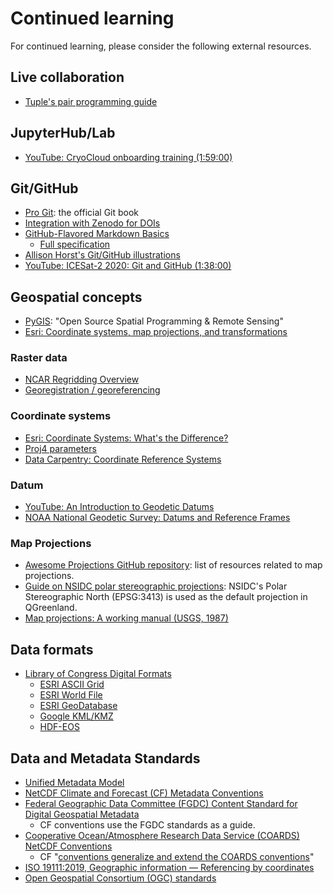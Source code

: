# Continued learning

For continued learning, please consider the following external resources.


## Live collaboration

* [Tuple's pair programming guide](https://tuple.app/pair-programming-guide/)


## JupyterHub/Lab

* [YouTube: CryoCloud onboarding training (1:59:00)](https://www.youtube.com/watch?v=QNrDlwiomgc&feature=youtu.be)


## Git/GitHub

* [Pro Git](https://git-scm.com/book/en/v2): the official Git book
* [Integration with Zenodo for DOIs](https://docs.github.com/en/repositories/archiving-a-github-repository/referencing-and-citing-content)
* [GitHub-Flavored Markdown Basics](https://docs.github.com/en/get-started/writing-on-github/getting-started-with-writing-and-formatting-on-github/basic-writing-and-formatting-syntax)
    * [Full specification](https://github.github.com/gfm/)
* [Allison Horst's Git/GitHub illustrations](https://allisonhorst.com/git-github)
* [YouTube: ICESat-2 2020: Git and GitHub (1:38:00)](https://www.youtube.com/watch?v=O2lLC_s_d20)


## Geospatial concepts

* [PyGIS](https://pygis.io/): "Open Source Spatial Programming & Remote Sensing"
* [Esri: Coordinate systems, map projections, and
  transformations](https://pro.arcgis.com/en/pro-app/latest/help/mapping/properties/coordinate-systems-and-projections.htm)


### Raster data

* [NCAR Regridding Overview](https://climatedataguide.ucar.edu/climate-tools/regridding-overview)
* [Georegistration / georeferencing](https://docs.qgis.org/3.28/en/docs/training_manual/forestry/map_georeferencing.html)


### Coordinate systems

* [Esri: Coordinate Systems: What's the
  Difference?](https://www.esri.com/arcgis-blog/products/arcgis-pro/mapping/coordinate-systems-difference/)
* [Proj4 parameters](https://en.wikibooks.org/wiki/PROJ.4#Parameters)
* [Data Carpentry: Coordinate Reference Systems](https://datacarpentry.org/organization-geospatial/03-crs/)


### Datum

* [YouTube: An Introduction to Geodetic Datums](https://www.youtube.com/playlist?list=PLsyDl_aqUTdFY6eKURmiCBBk-mP4R10Dx)
* [NOAA National Geodetic Survey: Datums and Reference Frames](https://geodesy.noaa.gov/datums/index.shtml)


### Map Projections

* [Awesome Projections GitHub
  repository](https://github.com/webgeodatavore/awesome-projections/blob/master/README.md):
  list of resources related to map projections.
* [Guide on NSIDC polar stereographic
  projections](https://nsidc.org/data/user-resources/help-center/guide-nsidcs-polar-stereographic-projection):
  NSIDC's Polar Stereographic North (EPSG:3413) is used as the default
  projection in QGreenland.
* [Map projections: A working manual (USGS, 1987)](https://pubs.er.usgs.gov/publication/pp1395)


## Data formats

* [Library of Congress Digital Formats](https://www.loc.gov/preservation/digital/formats/)
    * [ESRI ASCII Grid](https://www.loc.gov/preservation/digital/formats/fdd/fdd000421.shtml)
    * [ESRI World File](https://www.loc.gov/preservation/digital/formats/fdd/fdd000287.shtml)
    * [ESRI GeoDatabase](https://www.loc.gov/preservation/digital/formats/fdd/fdd000293.shtml)
    * [Google KML/KMZ](https://www.loc.gov/preservation/digital/formats/fdd/fdd000340.shtml)
    * [HDF-EOS](https://www.loc.gov/preservation/digital/formats/fdd/fdd000297.shtml)

## Data and Metadata Standards

* [Unified Metadata Model](https://www.earthdata.nasa.gov/unified-metadata-model-umm)
* [NetCDF Climate and Forecast (CF) Metadata Conventions](https://cfconventions.org/)
* [Federal Geographic Data Committee (FGDC) Content Standard for Digital Geospatial Metadata](https://www.fgdc.gov/standards/projects/FGDC-standards-projects/metadata/base-metadata/v2_0698.pdf)
  * CF conventions use the FGDC standards as a guide.
* [Cooperative Ocean/Atmosphere Research Data Service (COARDS) NetCDF Conventions](https://ferret.pmel.noaa.gov/Ferret/documentation/coards-netcdf-conventions)
  * CF "[conventions generalize and extend the COARDS conventions](https://cfconventions.org/Data/cf-conventions/cf-conventions-1.7/build/ch01s04.html)"
* [ISO 19111:2019, Geographic information — Referencing by coordinates](https://www.iso.org/standard/74039.html)
* [Open Geospatial Consortium (OGC) standards](https://www.ogc.org/standards/)
